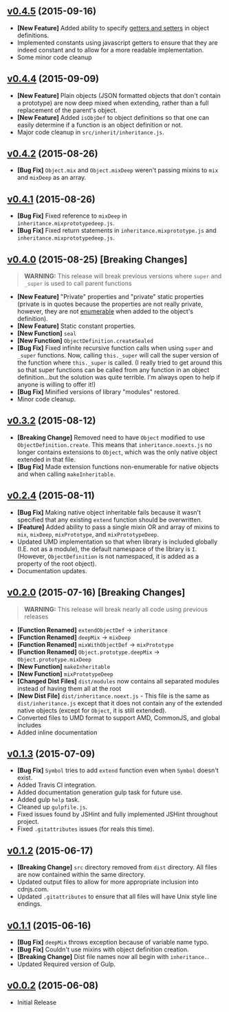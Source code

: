 ## [v0.4.5](https://github.com/bsara/inheritance.js/tree/v0.4.5) (2015-09-16)

* **[New Feature]** Added ability to specify [getters and setters][getters-setters] in object definitions.
* Implemented constants using javascript getters to ensure that they are indeed constant and to allow for a more readable implementation.
* Some minor code cleanup


## [v0.4.4](https://github.com/bsara/inheritance.js/tree/v0.4.4) (2015-09-09)

* **[New Feature]** Plain objects (JSON formatted objects that don't contain a prototype) are now deep mixed when extending, rather than a full replacement of the parent's object.
* **[New Feature]** Added `isObjDef` to object definitions so that one can easily determine if a function is an object definition or not.
* Major code cleanup in `src/inherit/inheritance.js`.


## [v0.4.2](https://github.com/bsara/inheritance.js/tree/v0.4.2) (2015-08-26)

* **[Bug Fix]** `Object.mix` and `Object.mixDeep` weren't passing mixins to `mix` and `mixDeep` as an array.


## [v0.4.1](https://github.com/bsara/inheritance.js/tree/v0.4.1) (2015-08-26)

* **[Bug Fix]** Fixed reference to `mixDeep` in `inheritance.mixprototypedeep.js`.
* **[Bug Fix]** Fixed return statements in `inheritance.mixprototype.js` and `inheritance.mixprototypedeep.js`.


## [v0.4.0](https://github.com/bsara/inheritance.js/tree/v0.4.0) (2015-08-25) **[Breaking Changes]**

> __WARNING:__ This release will break previous versions where `super` and `_super` is used to call parent functions

* **[New Feature]** "Private" properties and "private" static properties (private is in quotes because the properties are not really private, however, they are not [enumerable](https://developer.mozilla.org/en-US/docs/Web/JavaScript/Reference/Global_Objects/Object/defineProperty#Enumerable_attribute) when added to the object's definition).
* **[New Feature]** Static constant properties.
* **[New Function]** `seal`
* **[New Function]** `ObjectDefinition.createSealed`
* **[Bug Fix]** Fixed infinite recursive function calls when using `super` and `_super` functions. Now, calling `this._super` will call the super version of the function where `this._super` is called. (I really tried to get around this so that super functions can be called from any function in an object definition...but the solution was quite terrible. I'm always open to help if anyone is willing to offer it!)
* **[Bug Fix]** Minified versions of library "modules" restored.
* Minor code cleanup.


## [v0.3.2](https://github.com/bsara/inheritance.js/tree/v0.3.2) (2015-08-12)

* **[Breaking Change]** Removed need to have `Object` modified to use `ObjectDefinition.create`. This means that `inheritance.noexts.js` no longer contains extensions to `Object`, which was the only native object extended in that file.
* **[Bug Fix]** Made extension functions non-enumerable for native objects and when calling `makeInheritable`.


## [v0.2.4](https://github.com/bsara/inheritance.js/tree/v0.2.3) (2015-08-11)

* **[Bug Fix]** Making native object inheritable fails because it wasn't specified that any existing `extend` function should be overwritten.
* **[Feature]** Added ability to pass a single mixin OR and array of mixins to `mix`, `mixDeep`, `mixPrototype`, and `mixPrototypeDeep`.
* Updated UMD implementation so that when library is included globally (I.E. not as a module), the default namespace of the library is `I`. (However, `ObjectDefinition` is not namespaced, it is added as a property of the root object).
* Documentation updates.


## [v0.2.0](https://github.com/bsara/inheritance.js/tree/v0.2.0) (2015-07-16) **[Breaking Changes]**

> __WARNING:__ This release will break nearly all code using previous releases

* **[Function Renamed]** `extendObjectDef` -> `inheritance`
* **[Function Renamed]** `deepMix` -> `mixDeep`
* **[Function Renamed]** `mixWithObjectDef` -> `mixPrototype`
* **[Function Renamed]** `Object.prototype.deepMix` -> `Object.prototype.mixDeep`
* **[New Function]** `makeInheritable`
* **[New Function]** `mixPrototypeDeep`
* **[Changed Dist Files]** `dist/modules` now contains all separated modules instead of having them all at the root
* **[New Dist File]** `dist/inheritance.noext.js` - This file is the same as `dist/inheritance.js` except that it does not contain any of the extended native objects (except for `Object`, it is still extended).
* Converted files to UMD format to support AMD, CommonJS, and global includes
* Added inline documentation


## [v0.1.3](https://github.com/bsara/inheritance.js/tree/v0.1.3) (2015-07-09)

* **[Bug Fix]** `Symbol` tries to add `extend` function even when `Symbol` doesn't exist.
* Added Travis CI integration.
* Added documentation generation gulp task for future use.
* Added gulp `help` task.
* Cleaned up `gulpfile.js`.
* Fixed issues found by JSHint and fully implemented JSHint throughout project.
* Fixed `.gitattributes` issues (for reals this time).


## [v0.1.2](https://github.com/bsara/inheritance.js/tree/v0.1.2) (2015-06-17)

* **[Breaking Change]** `src` directory removed from `dist` directory. All files are
now contained within the same directory.
* Updated output files to allow for more appropriate inclusion into cdnjs.com.
* Updated `.gitattributes` to ensure that all files will have Unix style line endings.


## [v0.1.1](https://github.com/bsara/inheritance.js/tree/v0.1.1) (2015-06-16)

* **[Bug Fix]** `deepMix` throws exception because of variable name typo.
* **[Bug Fix]** Couldn't use mixins with object definition creation.
* **[Breaking Change]** Dist file names now all begin with `inheritance.`.
* Updated Required version of Gulp.


## [v0.0.2](https://github.com/bsara/inheritance.js/tree/v0.0.2) (2015-06-08)

* Initial Release



[getters-setters]: https://developer.mozilla.org/en-US/docs/Web/JavaScript/Guide/Working_with_Objects#Defining_getters_and_setters

